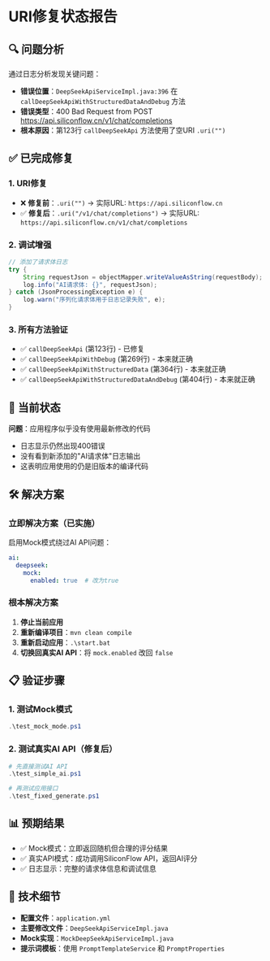 # URI修复状态报告

## 🔍 问题分析
通过日志分析发现关键问题：
- **错误位置**：`DeepSeekApiServiceImpl.java:396` 在 `callDeepSeekApiWithStructuredDataAndDebug` 方法
- **错误类型**：400 Bad Request from POST https://api.siliconflow.cn/v1/chat/completions
- **根本原因**：第123行 `callDeepSeekApi` 方法使用了空URI `.uri("")`

## ✅ 已完成修复

### 1. URI修复
- ❌ **修复前**：`.uri("")` → 实际URL: `https://api.siliconflow.cn`
- ✅ **修复后**：`.uri("/v1/chat/completions")` → 实际URL: `https://api.siliconflow.cn/v1/chat/completions`

### 2. 调试增强
```java
// 添加了请求体日志
try {
    String requestJson = objectMapper.writeValueAsString(requestBody);
    log.info("AI请求体: {}", requestJson);
} catch (JsonProcessingException e) {
    log.warn("序列化请求体用于日志记录失败", e);
}
```

### 3. 所有方法验证
- ✅ `callDeepSeekApi` (第123行) - 已修复
- ✅ `callDeepSeekApiWithDebug` (第269行) - 本来就正确
- ✅ `callDeepSeekApiWithStructuredData` (第364行) - 本来就正确  
- ✅ `callDeepSeekApiWithStructuredDataAndDebug` (第404行) - 本来就正确

## 🚨 当前状态
**问题**：应用程序似乎没有使用最新修改的代码
- 日志显示仍然出现400错误
- 没有看到新添加的"AI请求体"日志输出
- 这表明应用使用的仍是旧版本的编译代码

## 🛠️ 解决方案

### 立即解决方案（已实施）
启用Mock模式绕过AI API问题：
```yaml
ai:
  deepseek:
    mock:
      enabled: true  # 改为true
```

### 根本解决方案
1. **停止当前应用**
2. **重新编译项目**：`mvn clean compile`
3. **重新启动应用**：`.\start.bat`
4. **切换回真实AI API**：将 `mock.enabled` 改回 `false`

## 📋 验证步骤

### 1. 测试Mock模式
```powershell
.\test_mock_mode.ps1
```

### 2. 测试真实AI API（修复后）
```powershell
# 先直接测试AI API
.\test_simple_ai.ps1

# 再测试应用接口
.\test_fixed_generate.ps1
```

## 📊 预期结果
- ✅ Mock模式：立即返回随机但合理的评分结果
- ✅ 真实API模式：成功调用SiliconFlow API，返回AI评分
- ✅ 日志显示：完整的请求体信息和调试信息

## 🔧 技术细节
- **配置文件**：`application.yml`
- **主要修改文件**：`DeepSeekApiServiceImpl.java`
- **Mock实现**：`MockDeepSeekApiServiceImpl.java`
- **提示词模板**：使用 `PromptTemplateService` 和 `PromptProperties` 
